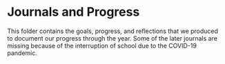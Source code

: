 # Journals and Progress

This folder contains the goals, progress, and reflections that we produced to document our progress through the year. Some of the later journals are missing because of the interruption of school due to the COVID-19 pandemic.